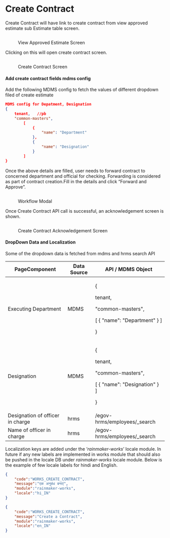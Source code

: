 # Create Contract

Create Contract will have link to create contract from view approved estimate sub Estimate table screen.

<figure><img src="../../../../.gitbook/assets/image (8).png" alt=""><figcaption><p>View Approved Estimate Screen</p></figcaption></figure>

Clicking on this will open create contract screen.

<figure><img src="../../../../.gitbook/assets/image (34).png" alt=""><figcaption><p>Create Contract Screen</p></figcaption></figure>

#### Add create contract fields mdms config

Add the following MDMS config to fetch the values of different dropdown filed of create estimate

```json
MDMS config for Depatment, Designation
{
    tenant,   //pb
    "common-masters",
        [
            {
                "name": "Department"
            },
            {
                "name": "Designation"
            }
        ]
}
```

Once the above details are filled, user needs to forward contract to concerned department and official for checking. Forwarding is considered as part of contract creation.Fill in the details and click “Forward and Approve”.

<figure><img src="../../../../.gitbook/assets/Screenshot from 2022-12-06 11-46-54.png" alt=""><figcaption><p>Workflow Modal</p></figcaption></figure>

Once Create Contract API call is successful, an acknowledgement screen is shown.

<figure><img src="../../../../.gitbook/assets/image (31).png" alt=""><figcaption><p>Create Contract Acknowledgement Screen</p></figcaption></figure>

#### DropDown Data and Localization

Some of the dropdown data is fetched from mdms and hrms search API

| PageComponent                    | Data Source | API / MDMS Object                                                                                 |
| -------------------------------- | ----------- | ------------------------------------------------------------------------------------------------- |
| Executing Department             | MDMS        | <p>{</p><p>tenant, </p><p>"common-masters", </p><p>     [ { "name": "Department" } ]</p><p>}</p>  |
| Designation                      | MDMS        | <p>{</p><p>tenant, </p><p>"common-masters", </p><p>     [ { "name": "Designation" } ]</p><p>}</p> |
| Designation of officer in charge | hrms        | /egov-hrms/employees/\_search                                                                     |
| Name of officer in charge        | hrms        | /egov-hrms/employees/\_search                                                                     |

Localization keys are added under the ‘_rainmaker-works_’ locale module. In future if any new labels are implemented in works module that should also be pushed in the locale DB under _rainmaker-works_ locale module. Below is the example of few locale labels for hindi and English.

```json
{
    "code":"WORKS_CREATE_CONTRACT",
    "message":"एक अनुबंध बनाएं",
    "module":"rainmaker-works",
    "locale":"hi_IN"
}

{
    "code":"WORKS_CREATE_CONTRACT",
    "message":"Create a Contract",
    "module":"rainmaker-works",
    "locale":"en_IN"
}
```
